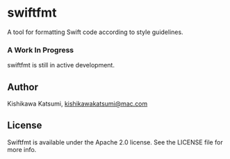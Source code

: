 # swiftfmt

A tool for formatting Swift code according to style guidelines.

### A Work In Progress
swiftfmt is still in active development.

Author
---------------------------------------
Kishikawa Katsumi, kishikawakatsumi@mac.com

License
---------------------------------------
Swiftfmt is available under the Apache 2.0 license. See the LICENSE file for more info.

